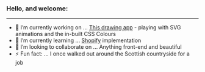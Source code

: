 ### Hello, and welcome:
---------------------------------------
- 🔭 I’m currently working on ...
[This drawing app](https://github.com/george-staniland/svg-draw) - playing with SVG animations and the in-built CSS Colours
- 🌱 I’m currently learning ...
[Shopify](https://www.shopify.com/about) implementation
- 👯 I’m looking to collaborate on ...
Anything front-end and beautiful
- ⚡ Fun fact: ...
I once walked out around the Scottish countryside for a job

